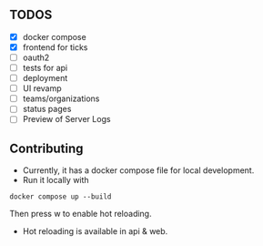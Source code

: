 ## TODOS

- [x] docker compose
- [x] frontend for ticks
- [ ] oauth2
- [ ] tests for api
- [ ] deployment
- [ ] UI revamp
- [ ] teams/organizations
- [ ] status pages
- [ ] Preview of Server Logs

## Contributing

- Currently, it has a docker compose file for local development.
- Run it locally with

```
docker compose up --build
```

Then press w to enable hot reloading.

- Hot reloading is available in api & web.
